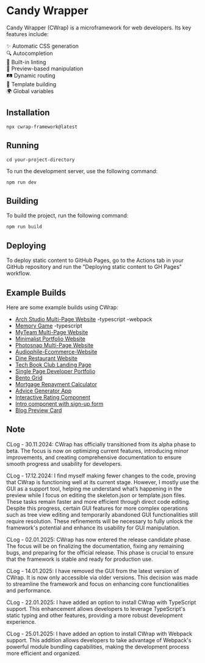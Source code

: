 # Candy Wrapper

Candy Wrapper (CWrap) is a microframework for web developers. Its key features include:

✨ Automatic CSS generation  
🔍 Autocompletion  
🧹 Built-in linting  
👀 Preview-based manipulation  
🛤️ Dynamic routing  
🧩 Template building  
🌍 Global variables

## Installation

`npx cwrap-framework@latest`

## Running

`cd your-project-directory`

To run the development server, use the following command:

`npm run dev`

## Building

To build the project, run the following command:

`npm run build`

## Deploying

To deploy static content to GitHub Pages, go to the Actions tab in your GitHub repository and run the "Deploying static content to GH Pages" workflow.

## Example Builds

Here are some example builds using CWrap:

- [Arch Studio Multi-Page Website](https://villager88.github.io/cwrap-arch-studio-multi-page-website/) -typescript -webpack
- [Memory Game](https://villager88.github.io/cwrap-memory-game/) -typescript
- [MyTeam Multi-Page Website](https://villager88.github.io/cwrap-myteam-multi-page-website/)
- [Minimalist Portfolio Website](https://villager88.github.io/cwrap-minimalist-portfolio-website/)
- [Photosnap Multi-Page Website](https://villager88.github.io/cwrap-photosnap-multi-page-website/)
- [Audiophile-Ecommerce-Website](https://villager88.github.io/cwrap-audiophile-ecommerce-website/)
- [Dine Restaurant Website](https://villager88.github.io/cwrap-dine-restaurant-website/)
- [Tech Book Club Landing Page](https://villager88.github.io/cwrap-tech-book-club-landing-page/)
- [Single Page Developer Portfolio](https://villager88.github.io/cwrap-single-page-developer-portfolio/)
- [Bento Grid](https://villager88.github.io/cwrap-bento-grid/)
- [Mortgage Repayment Calculator](https://villager88.github.io/cwrap-mortgage-repayment-calculator/)
- [Advice Generator App](https://villager88.github.io/cwrap-advice-generator-app/)
- [Interactive Rating Component](https://villager88.github.io/cwrap-interactive-rating-component/)
- [Intro component with sign-up form](https://villager88.github.io/cwrap-intro-component-with-sign-up-form/)
- [Blog Preview Card](https://villager88.github.io/cwrap-blog-preview-card/)

## Note

CLog - 30.11.2024:
CWrap has officially transitioned from its alpha phase to beta. The focus is now on optimizing current features, introducing minor improvements, and creating comprehensive documentation to ensure smooth progress and usability for developers.

CLog - 17.12.2024:
I find myself making fewer changes to the code, proving that CWrap is functioning well at its current stage. However, I mostly use the GUI as a support tool, helping me understand what’s happening in the preview while I focus on editing the skeleton.json or template.json files. These tasks remain faster and more efficient through direct code editing.
Despite this progress, certain GUI features for more complex operations such as tree view editing and temporarily abandoned GUI functionalities  still require resolution. These refinements will be necessary to fully unlock the framework's potential and enhance its usability for GUI manipulation.

CLog - 02.01.2025:
CWrap has now entered the release candidate phase. The focus will be on finalizing the documentation, fixing any remaining bugs, and preparing for the official release. This phase is crucial to ensure that the framework is stable and ready for production use.

CLog - 14.01.2025:
I have removed the GUI from the latest version of CWrap. It is now only accessible via older versions. This decision was made to streamline the framework and focus on enhancing core functionalities and performance.

CLog - 22.01.2025:
I have added an option to install CWrap with TypeScript support. This enhancement allows developers to leverage TypeScript's static typing and other features, providing a more robust development experience.

CLog - 25.01.2025:
I have added an option to install CWrap with Webpack support. This addition allows developers to take advantage of Webpack's powerful module bundling capabilities, making the development process more efficient and organized.
